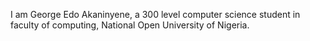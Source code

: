 I am George Edo Akaninyene, a 300 level computer science student in faculty of computing, National Open University of Nigeria.

